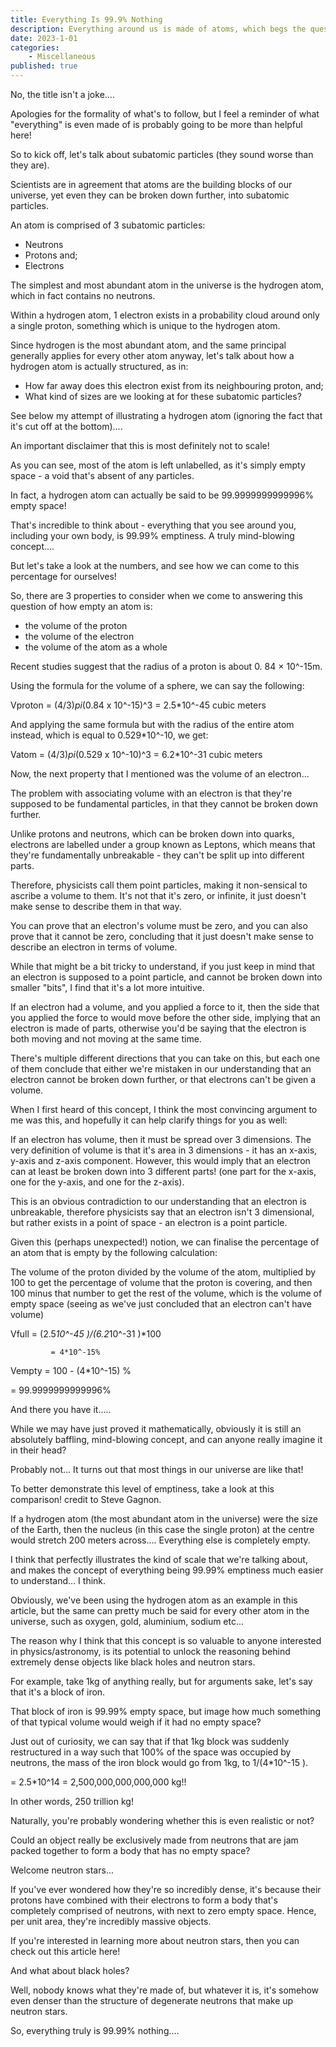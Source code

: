 ```yaml
---
title: Everything Is 99.9% Nothing
description: Everything around us is made of atoms, which begs the question of what atoms are made of. Well, the answer is - mostly nothing...
date: 2023-1-01
categories:
    - Miscellaneous
published: true
---
```


No, the title isn't a joke....

Apologies for the formality of what's to follow, but I feel a reminder of what "everything" is even made of is probably going to be more than helpful here!

So to kick off, let's talk about subatomic particles (they sound worse than they are).

Scientists are in agreement that atoms are the building blocks of our universe, yet even they can be broken down further, into subatomic particles. 

An atom is comprised of 3 subatomic particles:
* Neutrons
* Protons and;
* Electrons

The simplest and most abundant atom in the universe is the hydrogen atom, which in fact contains no neutrons. 

Within a hydrogen atom, 1 electron exists in a probability cloud around only a single proton, something which is unique to the hydrogen atom. 

Since hydrogen is the most abundant atom, and the same principal generally applies for every other atom anyway, let's talk about how a hydrogen atom is actually structured, as in:

* How far away does this electron exist from its neighbouring proton, and;
* What kind of sizes are we looking at for these subatomic particles?

See below my attempt of illustrating a hydrogen atom (ignoring the fact that it's cut off at the bottom)....






An important disclaimer that this is most definitely not to scale!

As you can see, most of the atom is left unlabelled, as it's simply empty space -  a void that's absent of any particles. 

In fact, a hydrogen atom can actually be said to be 99.9999999999996% empty space! 

That's incredible to think about - everything that you see around you, including your own body, is 99.99% emptiness. A truly mind-blowing concept.... 

But let's take a look at the numbers, and see how we can come to this percentage for ourselves!

So, there are 3 properties to consider when we come to answering this question of how empty an atom is:

* the volume of the proton 
* the volume of the electron
* the volume of the atom as a whole 

Recent studies suggest that the radius of a proton is about 0. 84 × 10^-15m. 

Using the formula for the volume of a sphere, we can say the following:

Vproton  = (4/3)*pi*(0.84 x 10^-15)^3
 = 2.5*10^-45 cubic meters

And applying the same formula but with the radius of the entire atom instead, which is equal to 0.529*10^-10, we get:

Vatom     = (4/3)*pi*(0.529 x 10^-10)^3
 = 6.2*10^-31 cubic meters

Now, the next property that I mentioned was the volume of an electron...

The problem with associating volume with an electron is that they're supposed to be fundamental particles, in that they cannot be broken down further. 

Unlike protons and neutrons, which can be broken down into quarks, electrons are labelled under a group known as Leptons, which means that they're fundamentally unbreakable - they can't be split up into different parts. 

Therefore, physicists call them point particles, making it non-sensical to ascribe a volume to them. 
It's not that it's zero, or infinite, it just doesn't make sense to describe them in that way. 

You can prove that an electron's volume must be zero, and you can also prove that it cannot be zero, concluding that it just doesn't make sense to describe an electron in terms of volume. 

While that might be a bit tricky to understand, if you just keep in mind that an electron is supposed to a point particle, and cannot be broken down into smaller "bits", I find that it's a lot more intuitive. 

If an electron had a volume, and you applied a force to it, then the side that you applied the force to would move before the other side, implying that an electron is made of parts, otherwise you'd be saying that the electron is both moving and not moving at the same time.

There's multiple different directions that you can take on this, but each one of them conclude that either we're mistaken in our understanding that an electron cannot be broken down further, or that electrons can't be given a volume. 

When I first heard of this concept, I think the most convincing argument to me was this, and hopefully it can help clarify things for you as well:

If an electron has volume, then it must be spread over 3 dimensions. The very definition of volume is that it's area in 3 dimensions - it has an x-axis, y-axis and z-axis component. However, this would imply that an electron can at least be broken down into 3 different parts! (one part for the x-axis, one for the y-axis, and one for the z-axis). 

This is an obvious contradiction to our understanding that an electron is unbreakable, therefore physicists say that an electron isn't 3 dimensional, but rather exists in a point of space - an electron is a point particle. 


Given this (perhaps unexpected!) notion, we can finalise the percentage of an atom that is empty by the following calculation:

The volume of the proton divided by the volume of the atom, multiplied by 100 to get the percentage of volume that the proton is covering, and then 100 minus that number to get the rest of the volume, which is the volume of empty space (seeing as we've just concluded that an electron can't have volume)


Vfull        = (2.5*10^-45 )/(6.2*10^-31 )*100

             = 4*10^-15%

Vempty  = 100 - (4*10^-15) %

  = 99.9999999999996%

And there you have it.....

While we may have just proved it mathematically, obviously it is still an absolutely baffling, mind-blowing concept, and can anyone really imagine it in their head?

Probably not... It turns out that most things in our universe are like that!

To better demonstrate this level of emptiness, take a look at this comparison! credit to Steve Gagnon.

If a hydrogen atom (the most abundant atom in the universe) were the size of the Earth, then the nucleus (in this case the single proton) at the centre would stretch 200 meters across....  Everything else is completely empty.

I think that perfectly illustrates the kind of scale that we're talking about, and makes the concept of everything being 99.99% emptiness much easier to understand... I think.

Obviously, we've been using the hydrogen atom as an example in this article, but the same can pretty much be said for every other atom in the universe, such as oxygen, gold, aluminium, sodium etc... 

The reason why I think that this concept is so valuable to anyone interested in physics/astronomy, is its potential to unlock the reasoning behind extremely dense objects like black holes and neutron stars.

For example, take 1kg  of anything really, but for arguments sake, let's say that it's a block of iron.

That block of iron is 99.99% empty space, but image how much something of that typical volume would weigh if it had no empty space?

Just out of curiosity, we can say that if that 1kg block was suddenly restructured in a way such that 100% of the space was occupied by neutrons, the mass of the iron block would go from 1kg, to 1/(4*10^-15 ).

=  2.5*10^14
= 2,500,000,000,000,000 kg!!

In other words, 250 trillion kg! 

Naturally, you're probably wondering whether this is even realistic or not? 

Could an object really be exclusively made from neutrons that are jam packed together to form a body that has no empty space?

Welcome neutron stars...

If you've ever wondered how they're so incredibly dense, it's because their protons have combined with their electrons to form a body that's completely comprised of neutrons, with next to zero empty space. Hence, per unit area, they're incredibly massive objects. 

If you're interested in learning more about neutron stars, then you can check out this article here!

And what about black holes?

Well, nobody knows what they're made of, but whatever it is, it's somehow even denser than the structure of degenerate neutrons that make up neutron stars. 

So, everything truly is 99.99% nothing....



